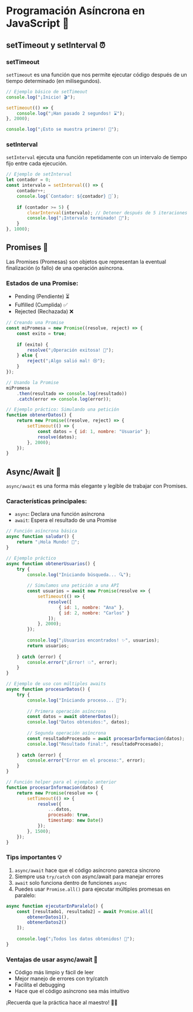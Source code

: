 # Programación Asíncrona en JavaScript 🚀

## setTimeout y setInterval ⏰

### setTimeout
`setTimeout` es una función que nos permite ejecutar código después de un tiempo determinado (en milisegundos).

```javascript
// Ejemplo básico de setTimeout
console.log("¡Inicio! 🎬");

setTimeout(() => {
    console.log("¡Han pasado 2 segundos! ⌛");
}, 2000);

console.log("¡Esto se muestra primero! 🥇");
```

### setInterval
`setInterval` ejecuta una función repetidamente con un intervalo de tiempo fijo entre cada ejecución.

```javascript
// Ejemplo de setInterval
let contador = 0;
const intervalo = setInterval(() => {
    contador++;
    console.log(`Contador: ${contador} 🔄`);
    
    if (contador >= 5) {
        clearInterval(intervalo); // Detener después de 5 iteraciones
        console.log("¡Intervalo terminado! 🏁");
    }
}, 1000);
```

## Promises 🤝

Las Promises (Promesas) son objetos que representan la eventual finalización (o fallo) de una operación asíncrona.

### Estados de una Promise:
- Pending (Pendiente) ⏳
- Fulfilled (Cumplida) ✅
- Rejected (Rechazada) ❌

```javascript
// Creando una Promise
const miPromesa = new Promise((resolve, reject) => {
    const exito = true;
    
    if (exito) {
        resolve("¡Operación exitosa! 🎉");
    } else {
        reject("¡Algo salió mal! 😢");
    }
});

// Usando la Promise
miPromesa
    .then(resultado => console.log(resultado))
    .catch(error => console.log(error));

// Ejemplo práctico: Simulando una petición
function obtenerDatos() {
    return new Promise((resolve, reject) => {
        setTimeout(() => {
            const datos = { id: 1, nombre: "Usuario" };
            resolve(datos);
        }, 2000);
    });
}
```

## Async/Await 🌟

`async/await` es una forma más elegante y legible de trabajar con Promises.

### Características principales:
- `async`: Declara una función asíncrona
- `await`: Espera el resultado de una Promise

```javascript
// Función asíncrona básica
async function saludar() {
    return "¡Hola Mundo! 👋";
}

// Ejemplo práctico
async function obtenerUsuarios() {
    try {
        console.log("Iniciando búsqueda... 🔍");
        
        // Simulamos una petición a una API
        const usuarios = await new Promise(resolve => {
            setTimeout(() => {
                resolve([
                    { id: 1, nombre: "Ana" },
                    { id: 2, nombre: "Carlos" }
                ]);
            }, 2000);
        });
        
        console.log("¡Usuarios encontrados! ✨", usuarios);
        return usuarios;
        
    } catch (error) {
        console.error("¡Error! 💥", error);
    }
}

// Ejemplo de uso con múltiples awaits
async function procesarDatos() {
    try {
        console.log("Iniciando proceso... 🎯");
        
        // Primera operación asíncrona
        const datos = await obtenerDatos();
        console.log("Datos obtenidos:", datos);
        
        // Segunda operación asíncrona
        const resultadoProcesado = await procesarInformacion(datos);
        console.log("Resultado final:", resultadoProcesado);
        
    } catch (error) {
        console.error("Error en el proceso:", error);
    }
}

// Función helper para el ejemplo anterior
function procesarInformacion(datos) {
    return new Promise(resolve => {
        setTimeout(() => {
            resolve({
                ...datos,
                procesado: true,
                timestamp: new Date()
            });
        }, 1500);
    });
}
```

### Tips importantes 💡

1. `async/await` hace que el código asíncrono parezca síncrono
2. Siempre usa `try/catch` con async/await para manejar errores
3. `await` solo funciona dentro de funciones `async`
4. Puedes usar `Promise.all()` para ejecutar múltiples promesas en paralelo:

```javascript
async function ejecutarEnParalelo() {
    const [resultado1, resultado2] = await Promise.all([
        obtenerDatos1(),
        obtenerDatos2()
    ]);
    
    console.log("¡Todos los datos obtenidos! 🎊");
}
```

### Ventajas de usar async/await 🌈

- Código más limpio y fácil de leer
- Mejor manejo de errores con try/catch
- Facilita el debugging
- Hace que el código asíncrono sea más intuitivo

¡Recuerda que la práctica hace al maestro! 🎯✨
